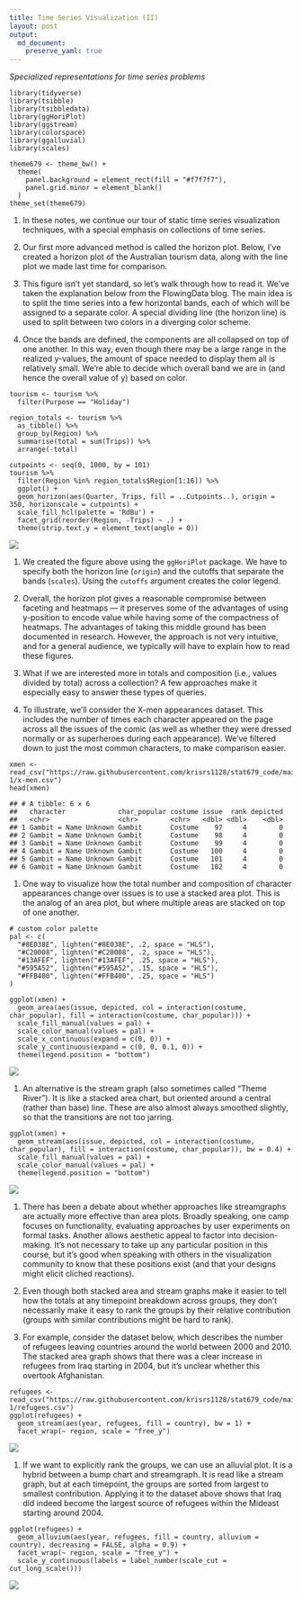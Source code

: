 ```yaml
---
title: Time Series Visualization (II)
layout: post
output: 
  md_document:
    preserve_yaml: true
---
```


*Specialized representations for time series problems*

    library(tidyverse)
    library(tsibble)
    library(tsibbledata)
    library(ggHoriPlot)
    library(ggstream)
    library(colorspace)
    library(ggalluvial)
    library(scales)

    theme679 <- theme_bw() +
      theme(
        panel.background = element_rect(fill = "#f7f7f7"),
        panel.grid.minor = element_blank()
      )
    theme_set(theme679)

1.  In these notes, we continue our tour of static time series
    visualization techniques, with a special emphasis on collections of
    time series.

2.  Our first more advanced method is called the horizon plot. Below,
    I’ve created a horizon plot of the Australian tourism data, along
    with the line plot we made last time for comparison.

3.  This figure isn’t yet standard, so let’s walk through how to read
    it. We’ve taken the explanation below from the FlowingData blog. The
    main idea is to split the time series into a few horizontal bands,
    each of which will be assigned to a separate color. A special
    dividing line (the horizon line) is used to split between two colors
    in a diverging color scheme.

4.  Once the bands are defined, the components are all collapsed on top
    of one another. In this way, even though there may be a large range
    in the realized y-values, the amount of space needed to display them
    all is relatively small. We’re able to decide which overall band we
    are in (and hence the overall value of y) based on color.

<!-- -->

    tourism <- tourism %>%
      filter(Purpose == "Holiday")

    region_totals <- tourism %>%
      as_tibble() %>%
      group_by(Region) %>%
      summarise(total = sum(Trips)) %>%
      arrange(-total)

    cutpoints <- seq(0, 1000, by = 101)
    tourism %>%
      filter(Region %in% region_totals$Region[1:16]) %>%
      ggplot() +
      geom_horizon(aes(Quarter, Trips, fill = ..Cutpoints..), origin = 350, horizonscale = cutpoints) +
      scale_fill_hcl(palette = 'RdBu') +
      facet_grid(reorder(Region, -Trips) ~ .) +
      theme(strip.text.y = element_text(angle = 0))

![](/stat679_notes/assets/week7-2/unnamed-chunk-3-1.png)

1.  We created the figure above using the `ggHoriPlot` package. We have
    to specify both the horizon line (`origin`) and the cutoffs that
    separate the bands (`scales`). Using the `cutoffs` argument creates
    the color legend.

2.  Overall, the horizon plot gives a reasonable compromise between
    faceting and heatmaps — it preserves some of the advantages of using
    y-position to encode value while having some of the compactness of
    heatmaps. The advantages of taking this middle ground has been
    documented in research. However, the approach is not very intuitive,
    and for a general audience, we typically will have to explain how to
    read these figures.

3.  What if we are interested more in totals and composition (i.e.,
    values divided by total) across a collection? A few approaches make
    it especially easy to answer these types of queries.

4.  To illustrate, we’ll consider the X-men appearances dataset. This
    includes the number of times each character appeared on the page
    across all the issues of the comic (as well as whether they were
    dressed normally or as superheroes during each appearance). We’ve
    filtered down to just the most common characters, to make comparison
    easier.

<!-- -->

    xmen <- read_csv("https://raw.githubusercontent.com/krisrs1128/stat679_code/main/examples/week7/week7-1/x-men.csv")
    head(xmen)

    ## # A tibble: 6 × 6
    ##   character             char_popular costume issue  rank depicted
    ##   <chr>                 <chr>        <chr>   <dbl> <dbl>    <dbl>
    ## 1 Gambit = Name Unknown Gambit       Costume    97     4        0
    ## 2 Gambit = Name Unknown Gambit       Costume    98     4        0
    ## 3 Gambit = Name Unknown Gambit       Costume    99     4        0
    ## 4 Gambit = Name Unknown Gambit       Costume   100     4        0
    ## 5 Gambit = Name Unknown Gambit       Costume   101     4        0
    ## 6 Gambit = Name Unknown Gambit       Costume   102     4        0

1.  One way to visualize how the total number and composition of
    character appearances change over issues is to use a stacked area
    plot. This is the analog of an area plot, but where multiple areas
    are stacked on top of one another.

<!-- -->

    # custom color palette
    pal <- c(
      "#8E038E", lighten("#8E038E", .2, space = "HLS"),
      "#C20008", lighten("#C20008", .2, space = "HLS"),
      "#13AFEF", lighten("#13AFEF", .25, space = "HLS"),
      "#595A52", lighten("#595A52", .15, space = "HLS"),
      "#FFB400", lighten("#FFB400", .25, space = "HLS")
    )

    ggplot(xmen) +
      geom_area(aes(issue, depicted, col = interaction(costume, char_popular), fill = interaction(costume, char_popular))) +
      scale_fill_manual(values = pal) +
      scale_color_manual(values = pal) +
      scale_x_continuous(expand = c(0, 0)) +
      scale_y_continuous(expand = c(0, 0, 0.1, 0)) +
      theme(legend.position = "bottom")

![](/stat679_notes/assets/week7-2/unnamed-chunk-5-1.png)

1.  An alternative is the stream graph (also sometimes called “Theme
    River”). It is like a stacked area chart, but oriented around a
    central (rather than base) line. These are also almost always
    smoothed slightly, so that the transitions are not too jarring.

<!-- -->

    ggplot(xmen) +
      geom_stream(aes(issue, depicted, col = interaction(costume, char_popular), fill = interaction(costume, char_popular)), bw = 0.4) +
      scale_fill_manual(values = pal) +
      scale_color_manual(values = pal) +
      theme(legend.position = "bottom")

![](/stat679_notes/assets/week7-2/unnamed-chunk-6-1.png)

1.  There has been a debate about whether approaches like streamgraphs
    are actually more effective than area plots. Broadly speaking, one
    camp focuses on functionality, evaluating approaches by user
    experiments on formal tasks. Another allows aesthetic appeal to
    factor into decision-making. It’s not necessary to take up any
    particular position in this course, but it’s good when speaking with
    others in the visualization community to know that these positions
    exist (and that your designs might elicit cliched reactions).

2.  Even though both stacked area and stream graphs make it easier to
    tell how the totals at any timepoint breakdown across groups, they
    don’t necessarily make it easy to rank the groups by their relative
    contribution (groups with similar contributions might be hard to
    rank).

3.  For example, consider the dataset below, which describes the number
    of refugees leaving countries around the world between 2000
    and 2010. The stacked area graph shows that there was a clear
    increase in refugees from Iraq starting in 2004, but it’s unclear
    whether this overtook Afghanistan.

<!-- -->

    refugees <- read_csv("https://raw.githubusercontent.com/krisrs1128/stat679_code/main/examples/week7/week7-1/refugees.csv")
    ggplot(refugees) +
      geom_stream(aes(year, refugees, fill = country), bw = 1) +
      facet_wrap(~ region, scale = "free_y")

![](/stat679_notes/assets/week7-2/unnamed-chunk-7-1.png)

1.  If we want to explicitly rank the groups, we can use an alluvial
    plot. It is a hybrid between a bump chart and streamgraph. It is
    read like a stream graph, but at each timepoint, the groups are
    sorted from largest to smallest contribution. Applying it to the
    dataset above shows that Iraq did indeed become the largest source
    of refugees within the Mideast starting around 2004.

<!-- -->

    ggplot(refugees) +
      geom_alluvium(aes(year, refugees, fill = country, alluvium = country), decreasing = FALSE, alpha = 0.9) +
      facet_wrap(~ region, scale = "free_y") +
      scale_y_continuous(labels = label_number(scale_cut = cut_long_scale()))

![](/stat679_notes/assets/week7-2/unnamed-chunk-8-1.png)
